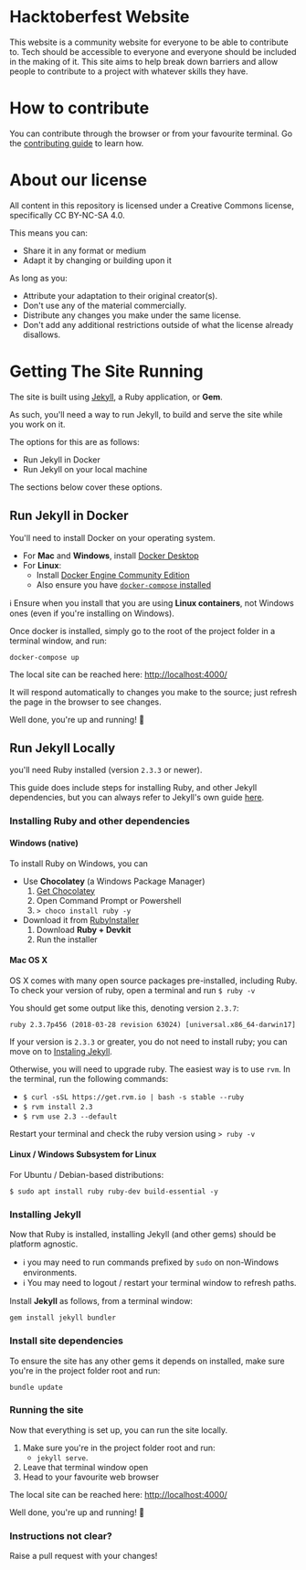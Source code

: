 # Hacktoberfest Website

This website is a community website for everyone to be able to contribute to. Tech should be accessible to everyone and everyone should be included in the making of it. This site aims to help break down barriers and allow people to contribute to a project with whatever skills they have.

# How to contribute

You can contribute through the browser or from your favourite terminal. Go the [contributing guide](/contributing.md) to learn how.

# About our license

All content in this repository is licensed under a Creative Commons license, specifically CC BY-NC-SA 4.0. 

This means you can:

- Share it in any format or medium
- Adapt it by changing or building upon it

As long as you:

- Attribute your adaptation to their original creator(s).
- Don't use any of the material commercially.
- Distribute any changes you make under the same license.
- Don't add any additional restrictions outside of what the license already disallows.

# Getting The Site Running

The site is built using [Jekyll](https://jekyllrb.com), a Ruby application, or **Gem**.

As such, you'll need a way to run Jekyll, to build and serve the site while you work on it.

The options for this are as follows:

- Run Jekyll in Docker
- Run Jekyll on your local machine

The sections below cover these options.

## Run Jekyll in Docker

You'll need to install Docker on your operating system.

- For **Mac** and **Windows**, install [Docker Desktop](https://www.docker.com/products/docker-desktop)
- For **Linux**:
    - Install [Docker Engine Community Edition](https://store.docker.com/search?type=edition&offering=community)
    - Also ensure you have [`docker-compose` installed](https://docs.docker.com/compose/install/)

:information_source: Ensure when you install that you are using **Linux containers**, not Windows ones (even if you're installing on Windows).

Once docker is installed, simply go to the root of the project folder in a terminal window, and run:

`docker-compose up`

The local site can be reached here: [http://localhost:4000/](http://localhost:4000/)

It will respond automatically to changes you make to the source; just refresh the page in the browser to see changes.

Well done, you're up and running! :tada:

## Run Jekyll Locally

you'll need Ruby installed (version `2.3.3` or newer).

This guide does include steps for installing Ruby, and other Jekyll dependencies, but you can always refer to Jekyll's own guide [here](https://jekyllrb.com/docs/installation/).

### Installing Ruby and other dependencies

#### Windows (native)

To install Ruby on Windows, you can

- Use **Chocolatey** (a Windows Package Manager)
    1. [Get Chocolatey](https://chocolatey.org)
    1. Open Command Prompt or Powershell
    1. `> choco install ruby -y`
- Download it from [RubyInstaller](https://rubyinstaller.org)
    1. Download **Ruby + Devkit**
    1. Run the installer

#### Mac OS X

OS X comes with many open source packages pre-installed, including Ruby. To check your version of ruby, open a terminal and run `$ ruby -v`

You should get some output like this, denoting version `2.3.7`:
```
ruby 2.3.7p456 (2018-03-28 revision 63024) [universal.x86_64-darwin17]
```

If your version is `2.3.3` or greater, you do not need to install ruby; you can move on to [Instaling Jekyll](#installing-jekyll).

Otherwise, you will need to upgrade ruby. The easiest way is to use `rvm`. In the terminal, run the following commands:
- `$ curl -sSL https://get.rvm.io | bash -s stable --ruby`
- `$ rvm install 2.3`
- `$ rvm use 2.3 --default`

Restart your terminal and check the ruby version using `> ruby -v`

#### Linux / Windows Subsystem for Linux

For Ubuntu / Debian-based distributions:

`$ sudo apt install ruby ruby-dev build-essential -y`

### Installing Jekyll

Now that Ruby is installed, installing Jekyll (and other gems) should be platform agnostic.

- :information_source: you may need to run commands prefixed by `sudo` on non-Windows environments.
- :information_source: You may need to logout / restart your terminal window to refresh paths.

Install **Jekyll** as follows, from a terminal window:

`gem install jekyll bundler`

### Install site dependencies

To ensure the site has any other gems it depends on installed, make sure you're in the project folder root and run:

`bundle update`

### Running the site

Now that everything is set up, you can run the site locally.

1. Make sure you're in the project folder root and run:
    - `jekyll serve`.
1. Leave that terminal window open
1. Head to your favourite web browser

The local site can be reached here: [http://localhost:4000/](http://localhost:4000/)

Well done, you're up and running! :tada:

### Instructions not clear?

Raise a pull request with your changes!